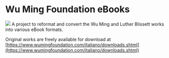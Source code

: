 # Wu Ming Foundation eBooks
![](https://upload.wikimedia.org/wikipedia/en/thumb/0/0f/Lblissett.jpg/440px-Lblissett.jpg)
A project to reformat and convert the Wu Ming and Luther Blissett works into various eBook formats.

Original works are freely available for download at [https://www.wumingfoundation.com/italiano/downloads.shtml](https://www.wumingfoundation.com/italiano/downloads.shtml)


